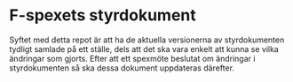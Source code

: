 # F-spexets styrdokument

Syftet med detta repot är att ha de aktuella versionerna av styrdokumenten tydligt samlade på ett ställe, dels att det ska vara enkelt att kunna se vilka ändringar som gjorts.
Efter att ett spexmöte beslutat om ändringar i styrdokumenten så ska dessa dokument uppdateras därefter.
